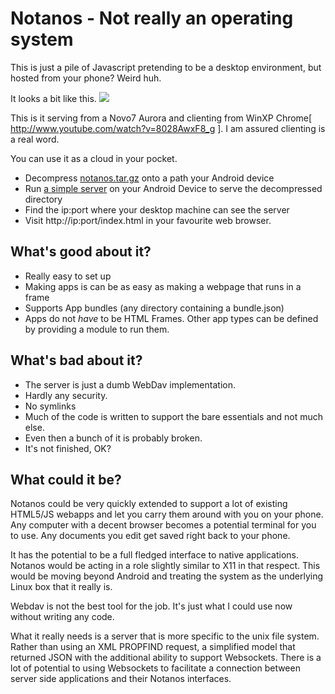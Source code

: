 Notanos - Not really an operating system
========================================

This is just a pile of Javascript pretending to be a desktop environment, but hosted from your phone?  Weird huh.

It looks a bit like this. 
![](https://raw.github.com/Lerc/notanos/master/screenshot.png)

This is it serving from a Novo7 Aurora and clienting from WinXP Chrome[ http://www.youtube.com/watch?v=8028AwxF8_g ].  I am assured clienting is a real word.


You can use it as a cloud in your pocket.

 * Decompress [notanos.tar.gz](https://github.com/downloads/Lerc/notanos/notanos.tar.gz) onto a path your Android device
 * Run [a simple server](https://play.google.com/store/apps/details?id=com.icecoldapps.webdavserverultimate&hl=en) on your Android Device to serve the decompressed directory
 * Find the ip:port where your desktop machine can see the server
 * Visit http://ip:port/index.html in your favourite web browser.
 
What's good about it?
---------------------
 * Really easy to set up
 * Making apps is can be as easy as making a webpage that runs in a frame
 * Supports App bundles (any directory containing a bundle.json)
 * Apps do not _have_ to be HTML Frames.  Other app types can be defined by providing a module to run them.
 
 
What's bad about it?
--------------------
 * The server is just a dumb WebDav implementation.
 * Hardly any security.
 * No symlinks
 * Much of the code is written to support the bare essentials and not much else.
 * Even then a bunch of it is probably broken.
 * It's not finished, OK?
 
What could it be?
-----------------

Notanos could be very quickly extended to support a lot of existing HTML5/JS webapps and let you carry them around with you on your phone.   Any computer with a decent browser becomes a potential terminal for you to use.  Any documents you edit get saved right back to your phone.

It has the potential to be a full fledged interface to native applications.  Notanos would be acting in a role slightly similar to X11 in that respect.  This would be moving beyond Android and treating the system as the underlying Linux box that it really is.

Webdav is not the best tool for the job.  It's just what I could use now without writing any code.

What it really needs is a server that is more specific to the unix file system.  Rather than using an XML PROPFIND request, a simplified model that returned JSON with the additional ability to support Websockets.  There is a lot of potential to using Websockets to facilitate a connection between server side applications and their Notanos interfaces.

